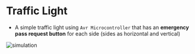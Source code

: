 # Traffic Light
* A simple traffic light using `Avr Microcontroller` that
has an **emergency pass request button** for each side (sides as horizontal and vertical)

![simulation](TrafficLight-simulation.GIF)
